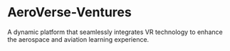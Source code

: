 # AeroVerse-Ventures
A dynamic platform that seamlessly integrates VR technology to enhance the aerospace and aviation learning experience.  
